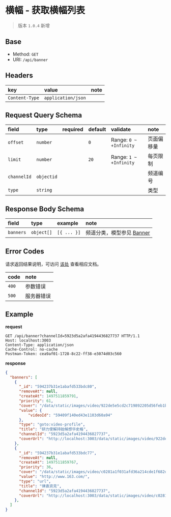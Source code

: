 # 横幅 - 获取横幅列表

> 版本 `1.0.4` 新增

## Base

* Method: `GET`
* URI: `/api/banner`

## Headers

key             | value                 | note
:-------------- | :-------------------- | :----------
`Content-Type`  | `application/json`    |

## Request Query Schema

field       | type       | required | default |validate                | note
:---------- | :--------- | :------- | :------ |:---------------------- | :-------
`offset`    | `number`   |          | `0`     | Range: `0 ~ +Infinity` | 页面偏移量
`limit`     | `number`   |          | `20`    | Range: `1 ~ +Infinity` | 每页限制
`channelId` | `objectid` |          |         |                        | 频道编号
`type`      | `string`   |          |         |                        | 类型

## Response Body Schema

field      | type       | example     | note
:--------- | :--------- | :---------- | :--------------------------------------------------
`banners`  | `object[]` | `[{ ... }]` | 频道分类，模型参见 [Banner](../../models/banner.md)

## Error Codes

请求返回结果说明，可访问 [该处](../../response-format.md) 查看相应文档。

code  | note
:---- | :----------------------
`400` | 参数错误
`500` | 服务器错误

## Example

**request**

```
GET /api/banner?channelId=5923d5a2afa4194436827737 HTTP/1.1
Host: localhost:3003
Content-Type: application/json
Cache-Control: no-cache
Postman-Token: cea9af01-1728-8c22-ff38-e3074d03c560
```

**response**

```json
{
  "banners": [
    {
      "_id": "594237b31e1abafd533bdc80",
      "removeAt": null,
      "createAt": 1497511859791,
      "priority": 61,
      "cover": "/data/static/images/video/922de5e5cd2c719892205d56feb1b3c7d1d78686.jpg",
      "value": {
          "videoId": "59409f140ed43e1103d60a94"
      },
      "type": "goto:video-profile",
      "title": "研力使解持始候想华史格",
      "channelId": "5923d5a2afa4194436827737",
      "coverUrl": "http://localhost:3003/data/static/images/video/922de5e5cd2c719892205d56feb1b3c7d1d78686.jpg"
    },
    {
      "_id": "594237b31e1abafd533bdc77",
      "removeAt": null,
      "createAt": 1497511859767,
      "priority": 36,
      "cover": "/data/static/images/video/c0281a1f031afd36a214cde1f682d12559ce1d45.jpg",
      "value": "http://www.163.com/",
      "type": "url",
      "title": "律直资克",
      "channelId": "5923d5a2afa4194436827737",
      "coverUrl": "http://localhost:3003/data/static/images/video/c0281a1f031afd36a214cde1f682d12559ce1d45.jpg"
    },
  ]
}
```
